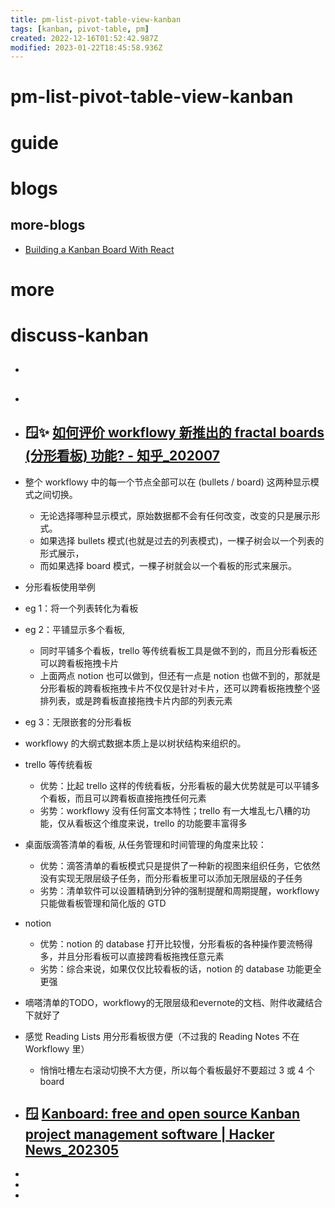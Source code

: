 ```yaml
---
title: pm-list-pivot-table-view-kanban
tags: [kanban, pivot-table, pm]
created: 2022-12-16T01:52:42.987Z
modified: 2023-01-22T18:45:58.936Z
---
```


# pm-list-pivot-table-view-kanban

# guide

# blogs

## more-blogs

- [Building a Kanban Board With React](https://marmelab.com/blog/2023/07/28/create-a-kanban-board-in-react-admin.html)
# more

# discuss-kanban

- ## 

- ## 

- ## 🪟✨ [如何评价 workflowy 新推出的 fractal boards (分形看板) 功能? - 知乎_202007](https://www.zhihu.com/question/404166572)
- 整个 workflowy 中的每一个节点全部可以在 (bullets / board) 这两种显示模式之间切换。
  - 无论选择哪种显示模式，原始数据都不会有任何改变，改变的只是展示形式。
  - 如果选择 bullets 模式(也就是过去的列表模式)，一棵子树会以一个列表的形式展示，
  - 而如果选择 board 模式，一棵子树就会以一个看板的形式来展示。

- 分形看板使用举例
- eg 1：将一个列表转化为看板
- eg 2：平铺显示多个看板, 
  - 同时平铺多个看板，trello 等传统看板工具是做不到的，而且分形看板还可以跨看板拖拽卡片
  - 上面两点 notion 也可以做到，但还有一点是 notion 也做不到的，那就是分形看板的跨看板拖拽卡片不仅仅是针对卡片，还可以跨看板拖拽整个竖排列表，或是跨看板直接拖拽卡片内部的列表元素
- eg 3：无限嵌套的分形看板

- workflowy 的大纲式数据本质上是以树状结构来组织的。

- trello 等传统看板
  - 优势：比起 trello 这样的传统看板，分形看板的最大优势就是可以平铺多个看板，而且可以跨看板直接拖拽任何元素
  - 劣势：workflowy 没有任何富文本特性；trello 有一大堆乱七八糟的功能，仅从看板这个维度来说，trello 的功能要丰富得多

- 桌面版滴答清单的看板, 从任务管理和时间管理的角度来比较：
  - 优势：滴答清单的看板模式只是提供了一种新的视图来组织任务，它依然没有实现无限层级子任务，而分形看板里可以添加无限层级的子任务
  - 劣势：清单软件可以设置精确到分钟的强制提醒和周期提醒，workflowy 只能做看板管理和简化版的 GTD

- notion
  - 优势：notion 的 database 打开比较慢，分形看板的各种操作要流畅得多，并且分形看板可以直接跨看板拖拽任意元素
  - 劣势：综合来说，如果仅仅比较看板的话，notion 的 database 功能更全更强

- 嘀嗒清单的TODO，workflowy的无限层级和evernote的文档、附件收藏结合下就好了

- 感觉 Reading Lists 用分形看板很方便（不过我的 Reading Notes 不在 Workflowy 里）
  - 悄悄吐槽左右滚动切换不大方便，所以每个看板最好不要超过 3 或 4 个 board

- ## 🪟 [Kanboard: free and open source Kanban project management software | Hacker News_202305](https://news.ycombinator.com/item?id=36047861)
- 
- 
- 
